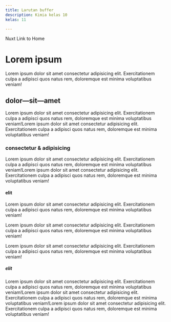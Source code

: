 ```yaml
---
title: Larutan buffer
description: Kimia kelas 10
kelas: 11

---
```



<nuxt-link to="/">Nuxt Link to Home</nuxt-link>

# Lorem ipsum

Lorem ipsum dolor sit amet consectetur adipisicing elit. Exercitationem culpa a adipisci quos natus rem, doloremque est minima voluptatibus veniam!

## dolor—sit—amet

Lorem ipsum dolor sit amet consectetur adipisicing elit. Exercitationem culpa a adipisci quos natus rem, doloremque est minima voluptatibus veniam!Lorem ipsum dolor sit amet consectetur adipisicing elit. Exercitationem culpa a adipisci quos natus rem, doloremque est minima voluptatibus veniam!

### consectetur &amp; adipisicing
Lorem ipsum dolor sit amet consectetur adipisicing elit. Exercitationem culpa a adipisci quos natus rem, doloremque est minima voluptatibus veniam!Lorem ipsum dolor sit amet consectetur adipisicing elit. Exercitationem culpa a adipisci quos natus rem, doloremque est minima voluptatibus veniam!

#### elit

Lorem ipsum dolor sit amet consectetur adipisicing elit. Exercitationem culpa a adipisci quos natus rem, doloremque est minima voluptatibus veniam!

Lorem ipsum dolor sit amet consectetur adipisicing elit. Exercitationem culpa a adipisci quos natus rem, doloremque est minima voluptatibus veniam!

Lorem ipsum dolor sit amet consectetur adipisicing elit. Exercitationem culpa a adipisci quos natus rem, doloremque est minima voluptatibus veniam!

##### elit
Lorem ipsum dolor sit amet consectetur adipisicing elit. Exercitationem culpa a adipisci quos natus rem, doloremque est minima voluptatibus veniam!Lorem ipsum dolor sit amet consectetur adipisicing elit. Exercitationem culpa a adipisci quos natus rem, doloremque est minima voluptatibus veniam!Lorem ipsum dolor sit amet consectetur adipisicing elit. Exercitationem culpa a adipisci quos natus rem, doloremque est minima voluptatibus veniam!
